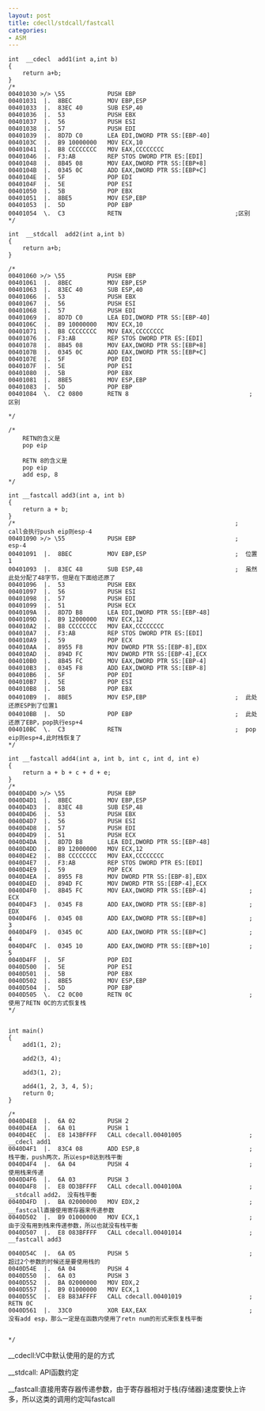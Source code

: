 ```yaml
---
layout: post
title: cdecll/stdcall/fastcall
categories:
- ASM
---
```


	int  __cdecl  add1(int a,int b)
	{
		return a+b;
	}
	/*
	00401030 >/> \55            PUSH EBP
	00401031  |.  8BEC          MOV EBP,ESP
	00401033  |.  83EC 40       SUB ESP,40
	00401036  |.  53            PUSH EBX
	00401037  |.  56            PUSH ESI
	00401038  |.  57            PUSH EDI
	00401039  |.  8D7D C0       LEA EDI,DWORD PTR SS:[EBP-40]
	0040103C  |.  B9 10000000   MOV ECX,10
	00401041  |.  B8 CCCCCCCC   MOV EAX,CCCCCCCC
	00401046  |.  F3:AB         REP STOS DWORD PTR ES:[EDI]
	00401048  |.  8B45 08       MOV EAX,DWORD PTR SS:[EBP+8]
	0040104B  |.  0345 0C       ADD EAX,DWORD PTR SS:[EBP+C]
	0040104E  |.  5F            POP EDI
	0040104F  |.  5E            POP ESI
	00401050  |.  5B            POP EBX
	00401051  |.  8BE5          MOV ESP,EBP
	00401053  |.  5D            POP EBP
	00401054  \.  C3            RETN								;区别
	*/
	
	int  __stdcall  add2(int a,int b)
	{
		return a+b;
	}
	
	/*
	00401060 >/> \55            PUSH EBP
	00401061  |.  8BEC          MOV EBP,ESP
	00401063  |.  83EC 40       SUB ESP,40
	00401066  |.  53            PUSH EBX
	00401067  |.  56            PUSH ESI
	00401068  |.  57            PUSH EDI
	00401069  |.  8D7D C0       LEA EDI,DWORD PTR SS:[EBP-40]
	0040106C  |.  B9 10000000   MOV ECX,10
	00401071  |.  B8 CCCCCCCC   MOV EAX,CCCCCCCC
	00401076  |.  F3:AB         REP STOS DWORD PTR ES:[EDI]
	00401078  |.  8B45 08       MOV EAX,DWORD PTR SS:[EBP+8]
	0040107B  |.  0345 0C       ADD EAX,DWORD PTR SS:[EBP+C]
	0040107E  |.  5F            POP EDI
	0040107F  |.  5E            POP ESI
	00401080  |.  5B            POP EBX
	00401081  |.  8BE5          MOV ESP,EBP
	00401083  |.  5D            POP EBP
	00401084  \.  C2 0800       RETN 8									;区别
	
	*/
	
	/*
		RETN的含义是
		pop eip
	
		RETN 8的含义是
		pop eip
		add esp, 8
	*/
	
	int __fastcall add3(int a, int b)
	{
		return a + b;
	}
	/*																;  call会执行push eip则esp-4
	00401090 >/> \55            PUSH EBP							;  esp-4
	00401091  |.  8BEC          MOV EBP,ESP							;  位置1
	00401093  |.  83EC 48       SUB ESP,48							;  虽然此处分配了48字节，但是在下面给还原了
	00401096  |.  53            PUSH EBX
	00401097  |.  56            PUSH ESI
	00401098  |.  57            PUSH EDI
	00401099  |.  51            PUSH ECX
	0040109A  |.  8D7D B8       LEA EDI,DWORD PTR SS:[EBP-48]
	0040109D  |.  B9 12000000   MOV ECX,12
	004010A2  |.  B8 CCCCCCCC   MOV EAX,CCCCCCCC
	004010A7  |.  F3:AB         REP STOS DWORD PTR ES:[EDI]
	004010A9  |.  59            POP ECX
	004010AA  |.  8955 F8       MOV DWORD PTR SS:[EBP-8],EDX
	004010AD  |.  894D FC       MOV DWORD PTR SS:[EBP-4],ECX
	004010B0  |.  8B45 FC       MOV EAX,DWORD PTR SS:[EBP-4]
	004010B3  |.  0345 F8       ADD EAX,DWORD PTR SS:[EBP-8]
	004010B6  |.  5F            POP EDI
	004010B7  |.  5E            POP ESI
	004010B8  |.  5B            POP EBX                                  
	004010B9  |.  8BE5          MOV ESP,EBP							;  此处还原ESP到了位置1
	004010BB  |.  5D            POP EBP								;  此处还原了EBP，pop执行esp+4
	004010BC  \.  C3            RETN								;  pop eip则esp+4,此时栈恢复了
	*/
	
	int __fastcall add4(int a, int b, int c, int d, int e)
	{
		return a + b + c + d + e;
	}
	/*
	0040D4D0 >/> \55            PUSH EBP
	0040D4D1  |.  8BEC          MOV EBP,ESP
	0040D4D3  |.  83EC 48       SUB ESP,48
	0040D4D6  |.  53            PUSH EBX
	0040D4D7  |.  56            PUSH ESI
	0040D4D8  |.  57            PUSH EDI
	0040D4D9  |.  51            PUSH ECX
	0040D4DA  |.  8D7D B8       LEA EDI,DWORD PTR SS:[EBP-48]
	0040D4DD  |.  B9 12000000   MOV ECX,12
	0040D4E2  |.  B8 CCCCCCCC   MOV EAX,CCCCCCCC
	0040D4E7  |.  F3:AB         REP STOS DWORD PTR ES:[EDI]
	0040D4E9  |.  59            POP ECX
	0040D4EA  |.  8955 F8       MOV DWORD PTR SS:[EBP-8],EDX
	0040D4ED  |.  894D FC       MOV DWORD PTR SS:[EBP-4],ECX
	0040D4F0  |.  8B45 FC       MOV EAX,DWORD PTR SS:[EBP-4]			;  ECX
	0040D4F3  |.  0345 F8       ADD EAX,DWORD PTR SS:[EBP-8]			;  EDX
	0040D4F6  |.  0345 08       ADD EAX,DWORD PTR SS:[EBP+8]			;  3
	0040D4F9  |.  0345 0C       ADD EAX,DWORD PTR SS:[EBP+C]			;  4
	0040D4FC  |.  0345 10       ADD EAX,DWORD PTR SS:[EBP+10]			;  5
	0040D4FF  |.  5F            POP EDI
	0040D500  |.  5E            POP ESI
	0040D501  |.  5B            POP EBX
	0040D502  |.  8BE5          MOV ESP,EBP
	0040D504  |.  5D            POP EBP
	0040D505  \.  C2 0C00       RETN 0C									; 使用了RETN 0C的方式恢复栈
	*/
	
	
	int main()
	{
		add1(1, 2);
	
		add2(3, 4);
	
		add3(1, 2);
		
		add4(1, 2, 3, 4, 5);
		return 0;
	}
	
	/*
	0040D4E8  |.  6A 02         PUSH 2
	0040D4EA  |.  6A 01         PUSH 1
	0040D4EC  |.  E8 143BFFFF   CALL cdecall.00401005					;  __cdecl add1
	0040D4F1  |.  83C4 08       ADD ESP,8								;  栈平衡，push两次，所以esp+8达到栈平衡
	0040D4F4  |.  6A 04         PUSH 4									;  使用栈来传递
	0040D4F6  |.  6A 03         PUSH 3
	0040D4F8  |.  E8 0D3BFFFF   CALL cdecall.0040100A					;  __stdcall add2， 没有栈平衡
	0040D4FD  |.  BA 02000000   MOV EDX,2								;  __fastcall直接使用寄存器来传递参数
	0040D502  |.  B9 01000000   MOV ECX,1								;  由于没有用到栈来传递参数，所以也就没有栈平衡
	0040D507  |.  E8 083BFFFF   CALL cdecall.00401014					;  __fastcall add3
	
	0040D54C  |.  6A 05         PUSH 5									;  超过2个参数的时候还是要使用栈的
	0040D54E  |.  6A 04         PUSH 4
	0040D550  |.  6A 03         PUSH 3
	0040D552  |.  BA 02000000   MOV EDX,2
	0040D557  |.  B9 01000000   MOV ECX,1
	0040D55C  |.  E8 B83AFFFF   CALL cdecall.00401019					; RETN 0C
	0040D561  |.  33C0          XOR EAX,EAX								;  没有add esp，那么一定是在函数内使用了retn num的形式来恢复栈平衡
	
	
	*/



__cdecll:VC中默认使用的是的方式

__stdcall: API函数约定

__fastcall:直接用寄存器传递参数，由于寄存器相对于栈(存储器)速度要快上许多，所以这类的调用约定叫fastcall
